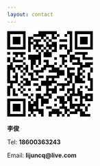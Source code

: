 ```yaml
---
layout: contact
---
```


<div class="card bg-light">

  <div class="card-body">
    <div class="row align-items-center">
      <div class="col-sm-4">
        <div class="image mx-auto"><img src="/media/qrcode.png" alt=""></div>
      </div>
      <div class="col-sm-6">
        <div class="designation">
            <div class="typing-title">
                <p>
                  <div><strong>李俊</strong></div>
                </p>
                <p>
                  <div>Tel: <strong>18600363243</strong></div>
                </p>
                <p>
                  <div>Email: <strong>lijuncq@live.com</strong></div>
                </p>
            </div>
            <span class="typed-title"></span>
        </div>
      </div>
    </div>
  </div>
</div>
